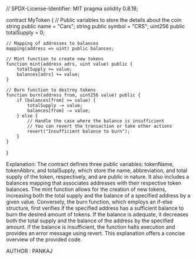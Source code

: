 // SPDX-License-Identifier: MIT
pragma solidity 0.8.18;

contract MyToken {
    // Public variables to store the details about the coin
    string public name = "Cars";
    string public symbol = "CRS";
    uint256 public totalSupply = 0;

    // Mapping of addresses to balances
    mapping(address => uint) public balances;

    // Mint function to create new tokens
    function mint(address adrs, uint value) public {
        totalSupply += value;
        balances[adrs] += value;
    }

    // Burn function to destroy tokens
    function burn(address from, uint256 value) public {
        if (balances[from] >= value) {
            totalSupply -= value;
            balances[from] -= value;
        } else {
            // Handle the case where the balance is insufficient
            // You can revert the transaction or take other actions
            revert("Insufficient balance to burn");
        }
    }
  }

Explanation:
The contract defines three public variables: tokenName, tokenAbbrv, and totalSupply, which store the name, abbreviation, and total supply of the token, respectively, and are public in nature. 
It also includes a balances mapping that associates addresses with their respective token balances. 
The mint function allows for the creation of new tokens, increasing both the total supply and the balance of a specified address by a given value. Conversely, the burn function, which employs an if-else structure, first verifies if the specified address has a sufficient balance to burn the desired amount of tokens.
If the balance is adequate, it decreases both the total supply and the balance of the address by the specified amount. If the balance is insufficient, the function halts execution and provides an error message using revert. 
This explanation offers a concise overview of the provided code.

AUTHOR : PANKAJ
